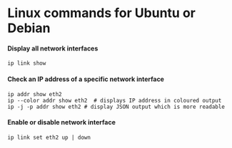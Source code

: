 # Linux commands for Ubuntu or Debian

#### Display all network interfaces
```
ip link show
```
#### Check an IP address of a specific network interface
```
ip addr show eth2 
ip --color addr show eth2  # displays IP address in coloured output
ip -j -p addr show eth2 # display JSON output which is more readable
```
#### Enable or disable network interface
```
ip link set eth2 up | down
```

